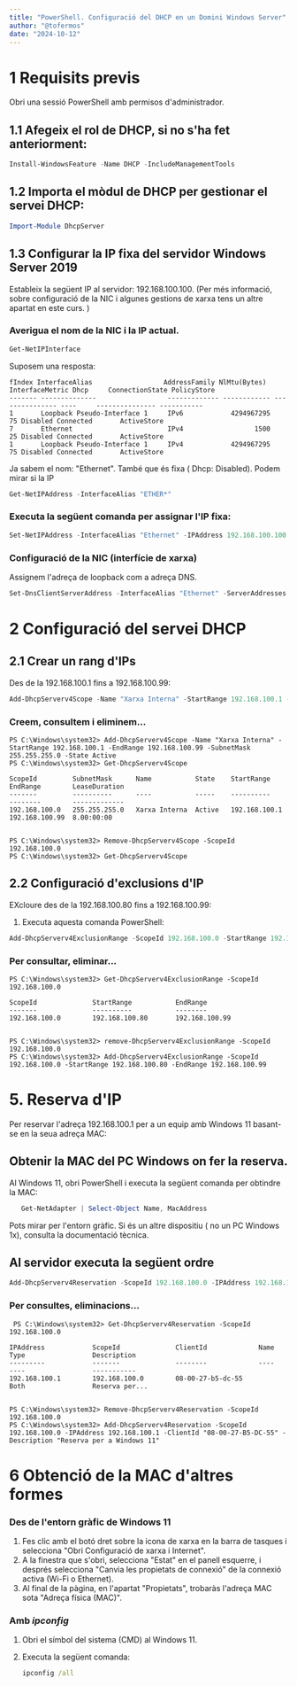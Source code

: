 ```yaml
---
title: "PowerShell. Configuració del DHCP en un Domini Windows Server"
author: "@tofermos"
date: "2024-10-12"
---
```


# 1 Requisits previs
Obri una sessió PowerShell amb permisos d'administrador.

## 1.1 Afegeix el rol de DHCP, si no s'ha fet anteriorment:

```powershell
Install-WindowsFeature -Name DHCP -IncludeManagementTools
```

## 1.2 Importa el mòdul de DHCP per gestionar el servei DHCP:

```powershell
Import-Module DhcpServer
```

## 1.3 Configurar la IP fixa del servidor Windows Server 2019

Estableix la següent IP al servidor: 192.168.100.100.
(Per més informació, sobre configuració de la NIC i algunes gestions de xarxa tens un altre apartat en este curs. )

### Averigua el nom de la NIC i la IP actual.

```powershell
Get-NetIPInterface
```
Suposem una resposta:

```
fIndex InterfaceAlias                  AddressFamily NlMtu(Bytes) InterfaceMetric Dhcp     ConnectionState PolicyStore
------- --------------                  ------------- ------------ --------------- ----     --------------- -----------
1       Loopback Pseudo-Interface 1     IPv6            4294967295              75 Disabled Connected       ActiveStore
7       Ethernet                        IPv4                  1500              25 Disabled Connected       ActiveStore
1       Loopback Pseudo-Interface 1     IPv4            4294967295              75 Disabled Connected       ActiveStore
```

Ja sabem el nom: "Ethernet". També que és fixa ( Dhcp: Disabled). Podem mirar si la IP

```powershell
Get-NetIPAddress -InterfaceAlias "ETHER*"
```

### Executa la següent comanda per assignar l'IP fixa:

```powershell
Set-NetIPAddress -InterfaceAlias "Ethernet" -IPAddress 192.168.100.100 -PrefixLength 24
```

### Configuració de la NIC (interfície de xarxa)

Assignem l'adreça de loopback com a adreça DNS.

```powershell
Set-DnsClientServerAddress -InterfaceAlias "Ethernet" -ServerAddresses 127.0.0.1
```

# 2 Configuració del servei DHCP

## 2.1 Crear un rang d'IPs

Des de la 192.168.100.1 fins a 192.168.100.99:

```powershell
Add-DhcpServerv4Scope -Name "Xarxa Interna" -StartRange 192.168.100.1 -EndRange 192.168.100.99 -SubnetMask 255.255.255.0 -State Active
   ```
### Creem, consultem i eliminem...
```
PS C:\Windows\system32> Add-DhcpServerv4Scope -Name "Xarxa Interna" -StartRange 192.168.100.1 -EndRange 192.168.100.99 -SubnetMask 255.255.255.0 -State Active
PS C:\Windows\system32> Get-DhcpServerv4Scope

ScopeId         SubnetMask      Name           State    StartRange      EndRange        LeaseDuration
-------         ----------      ----           -----    ----------      --------        -------------
192.168.100.0   255.255.255.0   Xarxa Interna  Active   192.168.100.1   192.168.100.99  8.00:00:00


PS C:\Windows\system32> Remove-DhcpServerv4Scope -ScopeId 192.168.100.0
PS C:\Windows\system32> Get-DhcpServerv4Scope
```

## 2.2 Configuració d'exclusions d'IP

EXcloure des de la 192.168.100.80 fins a 192.168.100.99:

1. Executa aquesta comanda PowerShell:

```powershell
Add-DhcpServerv4ExclusionRange -ScopeId 192.168.100.0 -StartRange 192.168.100.80 -EndRange 192.168.100.99
```

### Per consultar, eliminar... 

```
PS C:\Windows\system32> Get-DhcpServerv4ExclusionRange -ScopeId 192.168.100.0

ScopeId              StartRange           EndRange
-------              ----------           --------
192.168.100.0        192.168.100.80       192.168.100.99


PS C:\Windows\system32> remove-DhcpServerv4ExclusionRange -ScopeId 192.168.100.0
PS C:\Windows\system32> Add-DhcpServerv4ExclusionRange -ScopeId 192.168.100.0 -StartRange 192.168.100.80 -EndRange 192.168.100.99
```

# 5. Reserva d'IP

Per reservar l'adreça 192.168.100.1 per a un equip amb Windows 11 basant-se en la seua adreça MAC:

## Obtenir la MAC del PC Windows on fer la reserva.

Al Windows 11, obri PowerShell i executa la següent comanda per obtindre la MAC:

```powershell
   Get-NetAdapter | Select-Object Name, MacAddress
```
Pots mirar per l'entorn gràfic.
Si és un altre dispositiu ( no un PC Windows 1x), consulta la documentació tècnica.

## Al servidor executa la següent ordre

```powershell
Add-DhcpServerv4Reservation -ScopeId 192.168.100.0 -IPAddress 192.168.100.1 -ClientId "08-00-27-B5-DC-55" -Description "Reserva per a Windows 11"
```
### Per consultes, eliminacions...

```
 PS C:\Windows\system32> Get-DhcpServerv4Reservation -ScopeId 192.168.100.0

IPAddress            ScopeId              ClientId             Name                 Type                 Description
---------            -------              --------             ----                 ----                 -----------
192.168.100.1        192.168.100.0        08-00-27-b5-dc-55                         Both                 Reserva per...


PS C:\Windows\system32> Remove-DhcpServerv4Reservation -ScopeId 192.168.100.0
PS C:\Windows\system32> Add-DhcpServerv4Reservation -ScopeId 192.168.100.0 -IPAddress 192.168.100.1 -ClientId "08-00-27-B5-DC-55" -Description "Reserva per a Windows 11"
```

# 6 Obtenció de la MAC d'altres formes 

### Des de l'entorn gràfic de Windows 11

1. Fes clic amb el botó dret sobre la icona de xarxa en la barra de tasques i selecciona "Obri Configuració de xarxa i Internet".
2. A la finestra que s'obri, selecciona "Estat" en el panell esquerre, i després selecciona "Canvia les propietats de connexió" de la connexió activa (Wi-Fi o Ethernet).
3. Al final de la pàgina, en l'apartat "Propietats", trobaràs l'adreça MAC sota "Adreça física (MAC)".

### Amb *ipconfig*

1. Obri el símbol del sistema (CMD) al Windows 11.
2. Executa la següent comanda:

   ```cmd
   ipconfig /all
   ```

